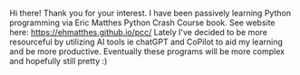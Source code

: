 Hi there!
Thank you for your interest. I have been passively learning Python programming via Eric Matthes Python Crash Course book. See website here: https://ehmatthes.github.io/pcc/
Lately I've decided to be more resourceful by utilizing AI tools ie chatGPT and CoPilot to aid my learning and be more productive. Eventually these programs will be more complex and hopefully still pretty :) 
